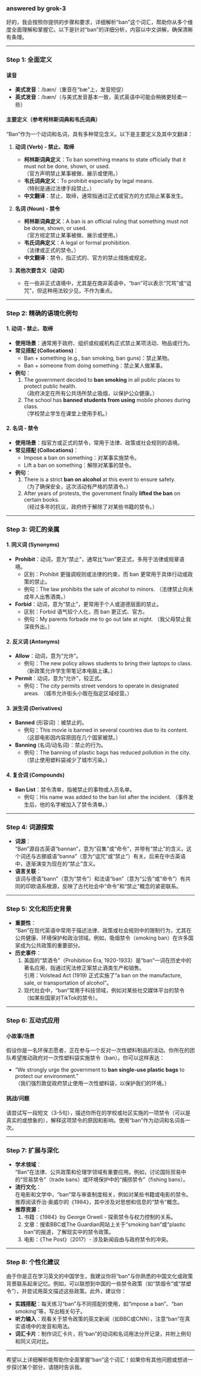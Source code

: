 ### answered by grok-3
好的，我会按照你提供的步骤和要求，详细解析“ban”这个词汇，帮助你从多个维度全面理解和掌握它。以下是针对“ban”的详细分析，内容以中文讲解，确保清晰有条理。

---

### Step 1: 全面定义

#### 读音
- **美式发音**：/bæn/（重音在“bæ”上，发音短促）
- **英式发音**：/bæn/（与美式发音基本一致，英式英语中可能会稍微更轻柔一些）

#### 主要定义（参考柯林斯词典和韦氏词典）
“Ban”作为一个动词和名词，具有多种常见含义。以下是主要定义及其中文翻译：

1. **动词 (Verb) - 禁止、取缔**
   - **柯林斯词典定义**：To ban something means to state officially that it must not be done, shown, or used.  
     （官方声明禁止某事被做、展示或使用。）
   - **韦氏词典定义**：To prohibit especially by legal means.  
     （特别是通过法律手段禁止。）
   - **中文翻译**：禁止、取缔，通常指通过正式或官方的方式阻止某事发生。
   
2. **名词 (Noun) - 禁令**
   - **柯林斯词典定义**：A ban is an official ruling that something must not be done, shown, or used.  
     （官方规定禁止某事被做、展示或使用。）
   - **韦氏词典定义**：A legal or formal prohibition.  
     （法律或正式的禁令。）
   - **中文翻译**：禁令，指正式的、官方的禁止措施或规定。

3. **其他次要含义（动词）**
   - 在一些非正式语境中，尤其是在南非英语中，“ban”可以表示“咒骂”或“诅咒”，但这种用法较少见，不作为重点。

---

### Step 2: 精确的语境化例句

#### 1. 动词 - 禁止、取缔
- **使用场景**：通常用于政府、组织或权威机构正式禁止某项活动、物品或行为。
- **常见搭配 (Collocations)**：
  - Ban + something (e.g., ban smoking, ban guns)：禁止某物。
  - Ban + someone from doing something：禁止某人做某事。
- **例句**：
  1. The government decided to **ban smoking** in all public places to protect public health.  
     （政府决定在所有公共场所禁止吸烟，以保护公众健康。）
  2. The school has **banned students from using** mobile phones during class.  
     （学校禁止学生在课堂上使用手机。）

#### 2. 名词 - 禁令
- **使用场景**：指官方或正式的禁令，常用于法律、政策或社会规则的语境。
- **常见搭配 (Collocations)**：
  - Impose a ban on something：对某事实施禁令。
  - Lift a ban on something：解除对某事的禁令。
- **例句**：
  1. There is a strict **ban on alcohol** at this event to ensure safety.  
     （为了确保安全，这次活动有严格的禁酒令。）
  2. After years of protests, the government finally **lifted the ban** on certain books.  
     （经过多年的抗议，政府终于解除了对某些书籍的禁令。）

---

### Step 3: 词汇的亲属

#### 1. 同义词 (Synonyms)
- **Prohibit**：动词，意为“禁止”，通常比“ban”更正式，多用于法律或规章语境。  
  - 区别：Prohibit 更强调规则或法律的约束，而 ban 更常用于具体行动或政策的禁止。  
  - 例句：The law prohibits the sale of alcohol to minors. （法律禁止向未成年人出售酒类。）
- **Forbid**：动词，意为“禁止”，更常用于个人或道德层面的禁止。  
  - 区别：Forbid 语气较个人化，而 ban 更正式、官方。  
  - 例句：My parents forbade me to go out late at night. （我父母禁止我深夜外出。）

#### 2. 反义词 (Antonyms)
- **Allow**：动词，意为“允许”。  
  - 例句：The new policy allows students to bring their laptops to class. （新政策允许学生带笔记本电脑上课。）
- **Permit**：动词，意为“允许”，较正式。  
  - 例句：The city permits street vendors to operate in designated areas. （城市允许街头小贩在指定区域经营。）

#### 3. 派生词 (Derivatives)
- **Banned** (形容词)：被禁止的。  
  - 例句：This movie is banned in several countries due to its content. （这部电影因内容原因在几个国家被禁。）
- **Banning** (名词/动名词)：禁止的行为。  
  - 例句：The banning of plastic bags has reduced pollution in the city. （禁止使用塑料袋减少了城市污染。）

#### 4. 复合词 (Compounds)
- **Ban List**：禁令清单，指被禁止的事物或人员名单。  
  - 例句：His name was added to the ban list after the incident. （事件发生后，他的名字被加入了禁令清单。）

---

### Step 4: 词源探索

- **词源**：  
  “Ban”源自古英语“bannan”，意为“召集”或“命令”，并带有“禁止”的含义。这个词还与古挪威语“banna”（意为“诅咒”或“禁止”）有关。后来在中古英语中，逐渐演变为现在的“禁止”含义。
- **语言关联**：  
  该词与德语“bann”（意为“禁令”）和法语“ban”（意为“公告”或“命令”）有共同的印欧语系根源，反映了古代社会中“命令”和“禁止”概念的紧密联系。

---

### Step 5: 文化和历史背景

- **重要性**：  
  “Ban”在现代英语中常用于描述法律、政策或社会规则中的限制行为，尤其在公共健康、环境保护和政治领域。例如，吸烟禁令（smoking ban）在许多国家成为公共政策的重要部分。
- **历史事件**：  
  1. 美国的“禁酒令”（Prohibition Era, 1920-1933）是“ban”一词在历史中的著名应用，指通过宪法修正案禁止酒类生产和销售。  
     引用：Volstead Act (1919) 正式实施了“a ban on the manufacture, sale, or transportation of alcohol”。
  2. 现代社会中，“ban”常用于科技领域，例如对某些社交媒体平台的禁令（如某些国家对TikTok的禁令）。

---

### Step 6: 互动式应用

#### 小故事/场景
假设你是一名环保志愿者，正在参与一个反对一次性塑料制品的活动。你所在的团队希望推动政府对一次性塑料袋实施禁令（ban）。你可以这样表达：  
- “We strongly urge the government to **ban single-use plastic bags** to protect our environment.”  
  （我们强烈敦促政府禁止使用一次性塑料袋，以保护我们的环境。）

#### 挑战/问题
请尝试写一段短文（3-5句），描述你所在的学校或社区实施的一项禁令（可以是真实的或想象的），解释这项禁令的原因和影响。使用“ban”作为动词和名词各一次。

---

### Step 7: 扩展与深化

- **学术领域**：  
  “Ban”在法律、公共政策和伦理学领域有重要应用。例如，讨论国际贸易中的“贸易禁令”（trade bans）或环境保护中的“捕捞禁令”（fishing bans）。
- **流行文化**：  
  在电影和文学中，“ban”常与审查制度相关，例如对某些书籍或电影的禁令。推荐阅读乔治·奥威尔的《1984》，其中涉及对思想和信息的“禁令”概念。
- **推荐资源**：
  1. 书籍：《1984》by George Orwell - 探索禁令与权力控制的关系。
  2. 文章：搜索BBC或The Guardian网站上关于“smoking ban”或“plastic ban”的报道，了解现实中的禁令政策。
  3. 电影：《The Post》（2017）- 涉及新闻自由与政府禁令的冲突。

---

### Step 8: 个性化建议

由于你是正在学习英文的中国学生，我建议你将“ban”与你熟悉的中国文化或政策背景联系起来记忆。例如，可以联想到中国的一些禁令政策（如“禁烟令”或“禁塑令”），并尝试用英文描述这些政策。此外，建议你：
- **实践搭配**：每天练习“ban”与不同搭配的使用，如“impose a ban”、“ban smoking”等，写出相关句子。
- **听力输入**：观看关于禁令政策的英文新闻（如BBC或CNN），注意“ban”在真实语境中的发音和用法。
- **词汇卡片**：制作词汇卡片，将“ban”的动词和名词用法分开记录，并附上例句和同义词对比。

---

希望以上详细解析能帮助你全面掌握“ban”这个词汇！如果你有其他问题或想进一步探讨某个部分，请随时告诉我。